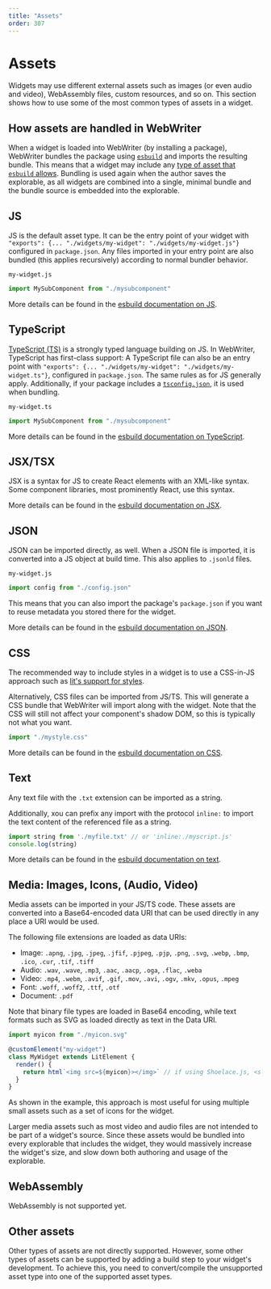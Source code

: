 ```yaml
---
title: "Assets"
order: 307
---
```


# Assets
Widgets may use different external assets such as images (or even audio and video), WebAssembly files, custom resources, and so on. This section shows how to use some of the most common types of assets in a widget.

## How assets are handled in WebWriter
When a widget is loaded into WebWriter (by installing a package), WebWriter bundles the package using [`esbuild`](https://esbuild.github.io/) and imports the resulting bundle. This means that a widget may include any [type of asset that `esbuild` allows](https://esbuild.github.io/content-types/). Bundling is used again when the author saves the explorable, as all widgets are combined into a single, minimal bundle and the bundle source is embedded into the explorable. 

## JS
JS is the default asset type. It can be the entry point of your widget with `"exports": {... "./widgets/my-widget": "./widgets/my-widget.js"}` configured in `package.json`. Any files imported in your entry point are also bundled (this applies recursively) according to normal bundler behavior.

`my-widget.js`
```js
import MySubComponent from "./mysubcomponent"
```

More details can be found in the [esbuild documentation on JS](https://esbuild.github.io/content-types/#javascript).

## TypeScript
[TypeScript (TS)](https://www.typescriptlang.org/) is a strongly typed language building on JS. In WebWriter, TypeScript has first-class support: A TypeScript file can also be an entry point with `"exports": {... "./widgets/my-widget": "./widgets/my-widget.ts"}`, configured in `package.json`. The same rules as for JS generally apply. Additionally, if your package includes a [`tsconfig.json`](https://www.typescriptlang.org/docs/handbook/tsconfig-json.html), it is used when bundling.

`my-widget.ts`
```ts
import MySubComponent from "./mysubcomponent"
```

More details can be found in the [esbuild documentation on TypeScript](https://esbuild.github.io/content-types/#typescript).

## JSX/TSX
JSX is a syntax for JS to create React elements with an XML-like syntax. Some component libraries, most prominently React, use this syntax.

More details can be found in the [esbuild documentation on JSX](https://esbuild.github.io/content-types/#jsx).

## JSON
JSON can be imported directly, as well. When a JSON file is imported, it is converted into a JS object at build time. This also applies to `.jsonld` files.

`my-widget.js`
```js
import config from "./config.json"
```

This means that you can also import the package's `package.json` if you want to reuse metadata you stored there for the widget.

More details can be found in the [esbuild documentation on JSON](https://esbuild.github.io/content-types/#json).

## CSS
The recommended way to include styles in a widget is to use a CSS-in-JS approach such as [lit's support for styles](https://lit.dev/docs/components/styles/). 

Alternatively, CSS files can be imported from JS/TS. This will generate a CSS bundle that WebWriter will import along with the widget. Note that the CSS will still not affect your component's shadow DOM, so this is typically not what you want.

```js
import "./mystyle.css"
```

More details can be found in the [esbuild documentation on CSS](https://esbuild.github.io/content-types/#json).

## Text
Any text file with the `.txt` extension can be imported as a string.

Additionally, xou can prefix any import with the protocol `inline:` to import the text content of the referenced file as a string.

```js
import string from './myfile.txt' // or 'inline:./myscript.js'
console.log(string)
```

More details can be found in the [esbuild documentation on text](https://esbuild.github.io/content-types/#text).

## Media: Images, Icons, (Audio, Video)
Media assets can be imported in your JS/TS code. These assets are converted into a Base64-encoded data URI that can be used directly in any place a URI would be used.

The following file extensions are loaded as data URIs:
- Image: `.apng`, `.jpg`, `.jpeg`, `.jfif`, `.pjpeg`, `.pjp`, `.png`, `.svg`, `.webp`, `.bmp`, `.ico`, `.cur`, `.tif`, `.tiff`
- Audio: `.wav`, `.wave`, `.mp3`, `.aac`, `.aacp`, `.oga`, `.flac`, `.weba`
- Video: `.mp4`, `.webm`, `.avif`, `.gif`, `.mov`, `.avi`, `.ogv`, `.mkv`, `.opus`, `.mpeg`
- Font: `.woff`, `.woff2`, `.ttf`, `.otf`
- Document: `.pdf`

Note that binary file types are loaded in Base64 encoding, while text formats such as SVG as loaded directly as text in the Data URI.

```js
import myicon from "./myicon.svg"

@customElement("my-widget")
class MyWidget extends LitElement {
  render() {
    return html`<img src=${myicon}></img>` // if using Shoelace.js, <sl-icon src=${myicon}></sl-icon> also works
  }
}
```

As shown in the example, this approach is most useful for using multiple small assets such as a set of icons for the widget.

Larger media assets such as most video and audio files are not intended to be part of a widget's source. Since these assets would be bundled into every explorable that includes the widget, they would massively increase the widget's size, and slow down both authoring and usage of the explorable.

## WebAssembly
WebAssembly is not supported yet.

## Other assets
Other types of assets are not directly supported. However, some other types of assets can be supported by adding a build step to your widget's development. To achieve this, you need to convert/compile the unsupported asset type into one of the supported asset types.
